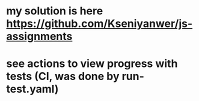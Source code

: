 # my solution is here https://github.com/Kseniyanwer/js-assignments
# see actions to view progress with tests (CI, was done by run-test.yaml)
